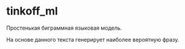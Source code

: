 # tinkoff_ml
Простенькая биграммная языковая модель.

На основе данного текста генерирует наиболее вероятную фразу. 
